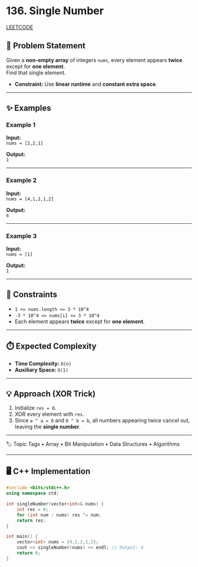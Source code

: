 # 136. Single Number

[LEETCODE](https://leetcode.com/problems/single-number/description/)

## 📌 Problem Statement
Given a **non-empty array** of integers `nums`, every element appears **twice** except for **one element**.  
Find that single element.  

- **Constraint:** Use **linear runtime** and **constant extra space**.

---

## ✨ Examples

### Example 1
**Input:**  
`nums = [2,2,1]`  

**Output:**  
`1`  

---

### Example 2
**Input:**  
`nums = [4,1,2,1,2]`  

**Output:**  
`4`  

---

### Example 3
**Input:**  
`nums = [1]`  

**Output:**  
`1`  

---

## 🎯 Constraints
- `1 <= nums.length <= 3 * 10^4`  
- `-3 * 10^4 <= nums[i] <= 3 * 10^4`  
- Each element appears **twice** except for **one element**.  

---

## ⏱️ Expected Complexity
- **Time Complexity:** `O(n)`  
- **Auxiliary Space:** `O(1)`  

---

## 💡 Approach (XOR Trick)
1. Initialize `res = 0`.  
2. XOR every element with `res`.  
3. Since `a ^ a = 0` and `0 ^ b = b`, all numbers appearing twice cancel out, leaving the **single number**.  

---

🏷️ Topic Tags
	•	Array
	•	Bit Manipulation
	•	Data Structures
	•	Algorithms

---

## 🖥️ C++ Implementation

```cpp
#include <bits/stdc++.h>
using namespace std;

int singleNumber(vector<int>& nums) {
    int res = 0;
    for (int num : nums) res ^= num;
    return res;
}

int main() {
    vector<int> nums = {4,1,2,1,2};
    cout << singleNumber(nums) << endl; // Output: 4
    return 0;
}
